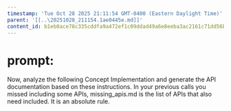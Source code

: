 ```yaml
---
timestamp: 'Tue Oct 28 2025 21:11:54 GMT-0400 (Eastern Daylight Time)'
parent: '[[..\20251028_211154.1ae0445e.md]]'
content_id: b1eb0ace78c335cddfa9a472ef1c09ddad49a6e8eeba3ac2161c71dd56b11115
---
```


# prompt:

Now, analyze the following Concept Implementation and generate the API documentation based on these instructions. In your previous calls you missed including some APIs, missing\_apis.md is the list of APIs that also need included. It is an absolute rule.
